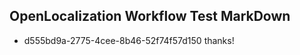 ## OpenLocalization Workflow Test MarkDown
* d555bd9a-2775-4cee-8b46-52f74f57d150 thanks!

<!--HONumber=Oct16_HO4-->


